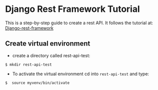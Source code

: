 #  Django Rest Framework Tutorial

This is a step-by-step guide to create a rest API.
It follows the tutorial at:
[Django-rest-framework](https://www.django-rest-framework.org/)

## Create virtual environment

* create a directory called rest-api-test: 

``` 
$ mkdir rest-api-test
```
* To activate the virtual environment cd into `rest-api-test` and type:

```
$  source myvenv/bin/activate
```

